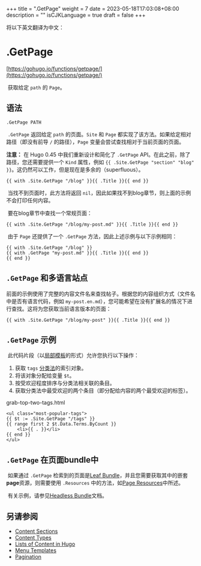 +++
title = ".GetPage"
weight = 7
date = 2023-05-18T17:03:08+08:00
description = ""
isCJKLanguage = true
draft = false
+++

将以下英文翻译为中文：
# .GetPage

[https://gohugo.io/functions/getpage/](https://gohugo.io/functions/getpage/)

​	获取给定 `path` 的 `Page`。

## 语法

```
.GetPage PATH
```

​	`.GetPage` 返回给定 `path` 的页面。`Site` 和 `Page` 都实现了该方法。如果给定相对路径（即没有前导 `/` 的路径），`Page` 变量会尝试查找相对于当前页面的页面。

**注意：** 在 Hugo 0.45 中我们重新设计和简化了 `.GetPage` API。在此之前，除了路径，您还需要提供一个 `Kind` 属性，例如 `{{ .Site.GetPage "section" "blog" }}`。这仍然可以工作，但是现在是多余的（superfluous）。

```go-html-template
{{ with .Site.GetPage "/blog" }}{{ .Title }}{{ end }}
```

​	当找不到页面时，此方法将返回 `nil`，因此如果找不到blog章节，则上面的示例不会打印任何内容。

​	要在blog章节中查找一个常规页面：

```go-html-template
{{ with .Site.GetPage "/blog/my-post.md" }}{{ .Title }}{{ end }}
```

​	由于 `Page` 还提供了一个 `.GetPage` 方法，因此上述示例与以下示例相同：

```go-html-template
{{ with .Site.GetPage "/blog" }}
{{ with .GetPage "my-post.md" }}{{ .Title }}{{ end }}
{{ end }}
```

## `.GetPage` 和多语言站点

​	前面的示例使用了完整的内容文件名来查找帖子。根据您的内容组织方式（文件名中是否有语言代码，例如 `my-post.en.md`），您可能希望在没有扩展名的情况下进行查找。这将为您获取当前语言版本的页面：

```go-html-template
{{ with .Site.GetPage "/blog/my-post" }}{{ .Title }}{{ end }}
```

## `.GetPage` 示例

​	此代码片段（以[局部模板](https://gohugo.io/templates/partials/)的形式）允许您执行以下操作： 

1. 获取 `tags` [分类法](https://gohugo.io/content-management/taxonomies/)的索引对象。
2. 将该对象分配给变量 `$t`。
3. 按受欢迎程度排序与分类法相关联的条目。
4. 获取分类法中最受欢迎的两个条目（即分配给内容的两个最受欢迎的标签）。

grab-top-two-tags.html

```go-html-template
<ul class="most-popular-tags">
{{ $t := .Site.GetPage "/tags" }}
{{ range first 2 $t.Data.Terms.ByCount }}
    <li>{{ . }}</li>
{{ end }}
</ul>
```

## `.GetPage` 在页面bundle中

​	如果通过 `.GetPage` 检索到的页面是[Leaf Bundle](https://gohugo.io/content-management/page-bundles/#leaf-bundles)，并且您需要获取其中的嵌套**page**资源，则需要使用 `.Resources` 中的方法，如[Page Resources](https://gohugo.io/content-management/page-resources/)中所述。 

​	有关示例，请参见[Headless Bundle](https://gohugo.io/content-management/page-bundles/#headless-bundle)文档。 

## 另请参阅

- [Content Sections](https://gohugo.io/content-management/sections/)
- [Content Types](https://gohugo.io/content-management/types/)
- [Lists of Content in Hugo](https://gohugo.io/templates/lists/)
- [Menu Templates](https://gohugo.io/templates/menu-templates/)
- [Pagination](https://gohugo.io/templates/pagination/)
